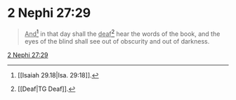 # 2 Nephi 27:29

> <u>And</u>[^a] in that day shall the <u>deaf</u>[^b] hear the words of the book, and the eyes of the blind shall see out of obscurity and out of darkness.

[2 Nephi 27:29](https://www.churchofjesuschrist.org/study/scriptures/bofm/2-ne/27?lang=eng&id=p29#p29)


[^a]: [[Isaiah 29.18|Isa. 29:18]].  
[^b]: [[Deaf|TG Deaf]].  
